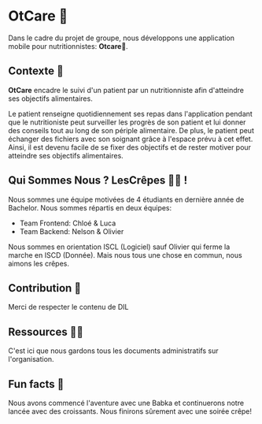 # **OtCare 🥕**

Dans le cadre du projet de groupe, nous développons une application mobile pour nutritionnistes: **Otcare🥕**.

## Contexte :seedling:

**OtCare** encadre le suivi d'un patient par un nutritionniste afin d'atteindre ses objectifs alimentaires.

Le patient renseigne quotidiennement ses repas dans l'application pendant que le nutritioniste peut surveiller les progrès de son patient et lui donner des conseils tout au long de son périple alimentaire. De plus, le patient peut échanger des fichiers avec son soignant grâce à l'espace prévu à cet effet. Ainsi, il est devenu facile de se fixer des objectifs et de rester motiver pour atteindre ses objectifs alimentaires.


## Qui Sommes Nous ? LesCrêpes 🙋‍♀️ !

Nous sommes une équipe motivées de 4 étudiants en dernière année de Bachelor. Nous sommes répartis en deux équipes:

- Team Frontend: Chloé & Luca
- Team Backend: Nelson & Olivier

Nous sommes en orientation ISCL (Logiciel) sauf Olivier qui ferme la marche en ISCD (Donnée). Mais nous tous une chose en commun, nous aimons les crêpes.

## Contribution 🌈

Merci de respecter le contenu de DIL

## Ressources 👩‍💻

C'est ici que nous gardons tous les documents administratifs sur l'organisation.

## Fun facts :dizzy:

Nous avons commencé l'aventure avec une Babka et continuerons notre lancée avec des croissants. Nous finirons sûrement avec une soirée crêpe!

